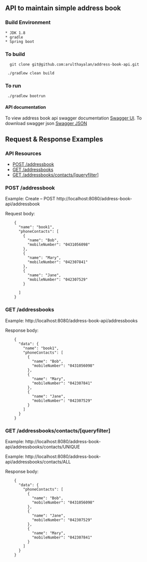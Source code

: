 ## API to maintain simple address book

### Build Environment
    * JDK 1.8
    * gradle
    * Spring boot
    
### To build
  ```
    git clone git@github.com:arulthayalan/address-book-api.git
    
   ./gradlew clean build
  
  ```
### To run
   ```
    ./gradlew bootrun
   
   ```
#### API documentation
To view address book api swagger documentation [Swagger UI](http://localhost:8080/address-book-api/swagger-ui.html).
To download swagger json [Swagger JSON](http://localhost:8080/address-book-api/v2/api-docs)

## Request & Response Examples

### API Resources

- [POST /addressbook](#post-addressbook)
- [GET /addressbooks](#get-addressbooks)
- [GET /addressbooks/contacts/[queryfilter]](#get-addressbookscontactsqueryfilter)
    
### POST /addressbook

Example: Create – POST http://localhost:8080/address-book-api/addressbook

Request body:
```
    {
      "name": "book1",
      "phoneContacts": [
        {
          "name": "Bob",
          "mobileNumber": "0431056098"
        },
        {
          "name": "Mary",
          "mobileNumber": "042307841"
        },
        {
          "name": "Jane",
          "mobileNumber": "042307529"
        }
    
      ]
    }
```
### GET /addressbooks

Example: http://localhost:8080/address-book-api/addressbooks

Response body:
```
    {
      "data": {
        "name": "book1",
        "phoneContacts": [
          {
            "name": "Bob",
            "mobileNumber": "0431056098"
          },
          {
            "name": "Mary",
            "mobileNumber": "042307841"
          },
          {
            "name": "Jane",
            "mobileNumber": "042307529"
          }
        ]
      }
    }
```
### GET /addressbooks/contacts/[queryfilter]

Example: http://localhost:8080/address-book-api/addressbooks/contacts/UNIQUE

Example: http://localhost:8080/address-book-api/addressbooks/contacts/ALL

Response body:

```
    {
      "data": {
        "phoneContacts": [
          {
            "name": "Bob",
            "mobileNumber": "0431056098"
          },
          {
            "name": "Jane",
            "mobileNumber": "042307529"
          },
          {
            "name": "Mary",
            "mobileNumber": "042307841"
          }
        ]
      }
    }
```


    
  
    
